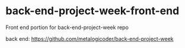 # back-end-project-week-front-end
Front end portion for back-end-project-week repo

back end: https://github.com/metalogicoder/back-end-project-week

